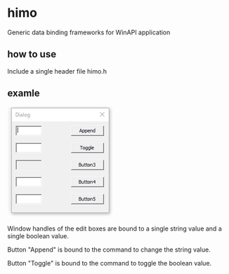 # himo
Generic data binding frameworks for WinAPI application

## how to use
Include a single header file himo.h

## examle

 ![animation](/test_himo.gif)
 
Window handles of the edit boxes are bound to a single string value and a single boolean value.

Button "Append" is bound to the command to change the string value.

Button "Toggle" is bound to the command to toggle the boolean value.
